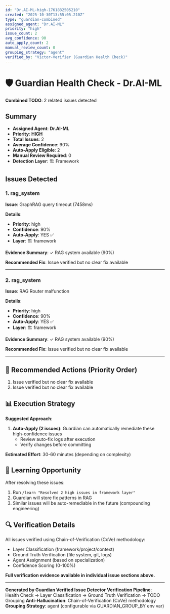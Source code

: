 ```yaml
---
id: "Dr.AI-ML-high-1761832505210"
created: "2025-10-30T13:55:05.210Z"
type: "guardian-combined"
assigned_agent: "Dr.AI-ML"
priority: "high"
issue_count: 2
avg_confidence: 90
auto_apply_count: 2
manual_review_count: 0
grouping_strategy: "agent"
verified_by: "Victor-Verifier (Guardian Health Check)"
---
```


# 🛡️ Guardian Health Check - Dr.AI-ML

**Combined TODO**: 2 related issues detected

## Summary

- **Assigned Agent**: **Dr.AI-ML**
- **Priority**: **HIGH**
- **Total Issues**: 2
- **Average Confidence**: 90%
- **Auto-Apply Eligible**: 2
- **Manual Review Required**: 0
- **Detection Layer**: 🏗️ Framework

## Issues Detected

### 1. rag_system

**Issue**: GraphRAG query timeout (7458ms)

**Details**:
- **Priority**: high
- **Confidence**: 90%
- **Auto-Apply**: YES ✅
- **Layer**: 🏗️ framework

**Evidence Summary**: ✓ RAG system available (90%)

**Recommended Fix**: Issue verified but no clear fix available

---

### 2. rag_system

**Issue**: RAG Router malfunction

**Details**:
- **Priority**: high
- **Confidence**: 90%
- **Auto-Apply**: YES ✅
- **Layer**: 🏗️ framework

**Evidence Summary**: ✓ RAG system available (90%)

**Recommended Fix**: Issue verified but no clear fix available

---

## 🎯 Recommended Actions (Priority Order)

1. Issue verified but no clear fix available
2. Issue verified but no clear fix available

## 📊 Execution Strategy

**Suggested Approach**:

1. **Auto-Apply (2 issues)**: Guardian can automatically remediate these high-confidence issues
   - Review auto-fix logs after execution
   - Verify changes before committing


**Estimated Effort**: 30-60 minutes (depending on complexity)

## 🧠 Learning Opportunity

After resolving these issues:
1. Run `/learn "Resolved 2 high issues in framework layer"`
2. Guardian will store fix patterns in RAG
3. Similar issues will be auto-remediable in the future (compounding engineering)

## 🔍 Verification Details

All issues verified using Chain-of-Verification (CoVe) methodology:
- Layer Classification (framework/project/context)
- Ground Truth Verification (file system, git, logs)
- Agent Assignment (based on specialization)
- Confidence Scoring (0-100%)

**Full verification evidence available in individual issue sections above.**

---

**Generated by Guardian Verified Issue Detector**
**Verification Pipeline**: Health Check → Layer Classification → Ground Truth Verification → TODO Grouping
**Anti-Hallucination**: Chain-of-Verification (CoVe) methodology
**Grouping Strategy**: agent (configurable via GUARDIAN_GROUP_BY env var)
